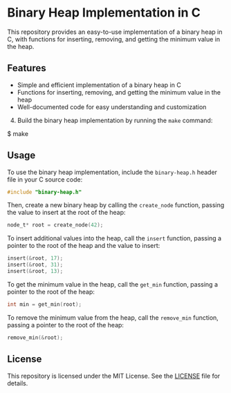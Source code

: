 # Binary Heap Implementation in C

This repository provides an easy-to-use implementation of a binary heap in C, with functions for inserting, removing, and getting the minimum value in the heap.

## Features

- Simple and efficient implementation of a binary heap in C
- Functions for inserting, removing, and getting the minimum value in the heap
- Well-documented code for easy understanding and customization

4. Build the binary heap implementation by running the `make` command:

$ make

## Usage

To use the binary heap implementation, include the `binary-heap.h` header file in your C source code:

```c
#include "binary-heap.h"
``` 

Then, create a new binary heap by calling the `create_node` function, passing the value to insert at the root of the heap:
```c
node_t* root = create_node(42);
``` 

To insert additional values into the heap, call the `insert` function, passing a pointer to the root of the heap and the value to insert:
```c
insert(&root, 17);
insert(&root, 31);
insert(&root, 13);
``` 

To get the minimum value in the heap, call the `get_min` function, passing a pointer to the root of the heap:
```c
int min = get_min(root);
```

To remove the minimum value from the heap, call the `remove_min` function, passing a pointer to the root of the heap:
```c
remove_min(&root);

```
## License

This repository is licensed under the MIT License. See the [LICENSE](LICENSE) file for details.